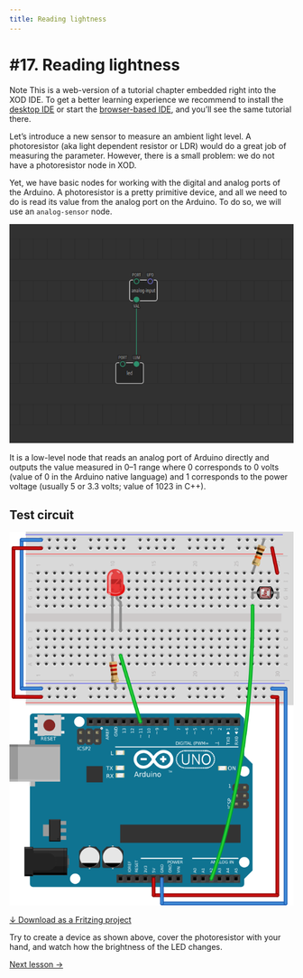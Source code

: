 ```yaml
---
title: Reading lightness
---
```


# #17. Reading lightness

<div class="ui segment note">
<span class="ui ribbon label">Note</span>
This is a web-version of a tutorial chapter embedded right into the XOD IDE.
To get a better learning experience we recommend to install the
<a href="/downloads/">desktop IDE</a> or start the
<a href="/ide/">browser-based IDE</a>, and you’ll see the same tutorial there.
</div>

Let’s introduce a new sensor to measure an ambient light level.  A
photoresistor (aka light dependent resistor or LDR) would do a great job of
measuring the parameter. However, there is a small problem: we do not have a
photoresistor node in XOD.

Yet, we have basic nodes for working with the digital and analog ports of the
Arduino. A photoresistor is a pretty primitive device, and all we need to do is
read its value from the analog port on the Arduino. To do so, we will use an
`analog-sensor` node.

![Patch](./patch.png)

It is a low-level node that reads an analog port of Arduino directly and
outputs the value measured in 0–1 range where 0 corresponds to 0 volts (value
of 0 in the Arduino native language) and 1 corresponds to the power voltage
(usually 5 or 3.3 volts; value of 1023 in C++).

## Test circuit

![Circuit](./circuit.fz.png)

[↓ Download as a Fritzing project](./circuit.fzz)

Try to create a device as shown above, cover the photoresistor with your hand,
and watch how the brightness of the LED changes.

[Next lesson →](../18-comparisons/)
